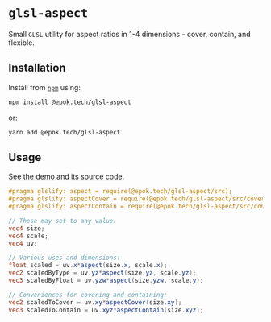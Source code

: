 # `glsl-aspect`

Small `GLSL` utility for aspect ratios in 1-4 dimensions - cover, contain, and flexible.

## Installation

Install from [`npm`](https://www.npmjs.com/package/@epok.tech/glsl-aspect) using:
```bash
npm install @epok.tech/glsl-aspect
```
or:
```bash
yarn add @epok.tech/glsl-aspect
```

## Usage

[See the demo](https://keeffeoghan.github.io/glsl-aspect) and [its source code](https://github.com/keeffEoghan/glsl-aspect/tree/master/demo).

```glsl
#pragma glslify: aspect = require(@epok.tech/glsl-aspect/src);
#pragma glslify: aspectCover = require(@epok.tech/glsl-aspect/src/cover);
#pragma glslify: aspectContain = require(@epok.tech/glsl-aspect/src/contain);

// These may set to any value:
vec4 size;
vec4 scale;
vec4 uv;

// Various uses and dimensions:
float scaled = uv.x*aspect(size.x, scale.x);
vec2 scaledByType = uv.yz*aspect(size.yz, scale.yz);
vec3 scaledByFloat = uv.yzw*aspect(size.yzw, scale.y);

// Conveniences for covering and containing:
vec2 scaledToCover = uv.xy*aspectCover(size.xy);
vec3 scaledToContain = uv.xyz*aspectContain(size.xyz);
```
